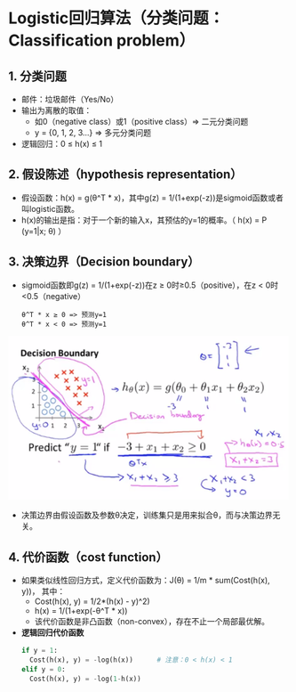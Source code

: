 # Logistic回归算法（分类问题：Classification problem）
## 1. 分类问题
  + 邮件：垃圾邮件（Yes/No）
  + 输出为离散的取值：
      + 如0（negative class）或1（positive class）=> 二元分类问题
      + y = {0, 1, 2, 3...} => 多元分类问题
  + 逻辑回归：0 ≤ h(x) ≤ 1
## 2. 假设陈述（hypothesis representation）
  + 假设函数：h(x) = g(θ^T * x)，其中g(z) = 1/(1+exp(-z))是sigmoid函数或者叫logistic函数。
  + h(x)的输出是指：对于一个新的输入x，其预估的y=1的概率。（ h(x) = P (y=1|x; θ) ）
## 3. 决策边界（Decision boundary）
  + sigmoid函数即g(z) = 1/(1+exp(-z))在z ≥ 0时≥0.5（positive），在z < 0时<0.5（negative）
    ```
    θ^T * x ≥ 0 => 预测y=1
    θ^T * x < 0 => 预测y=1
    ```
  ![image](https://github.com/Ryan-Chuang/DL_IMGS/blob/master/%E5%86%B3%E7%AD%96%E7%95%8C%E9%99%90.png)
  + 决策边界由假设函数及参数θ决定，训练集只是用来拟合θ，而与决策边界无关。
## 4. 代价函数（cost function）
  + 如果类似线性回归方式，定义代价函数为：J(θ) = 1/m * sum(Cost(h(x), y))， 其中：
    + Cost(h(x), y) = 1/2*(h(x) - y)^2)
    + h(x) = 1/(1+exp(-θ^T * x))
    + 该代价函数是非凸函数（non-convex），存在不止一个局部最优解。
  + **逻辑回归代价函数**
    ```python
    if y = 1:
      Cost(h(x), y) = -log(h(x))      # 注意：0 < h(x) < 1
    elif y = 0:
      Cost(h(x), y) = -log(1-h(x))
    ```
